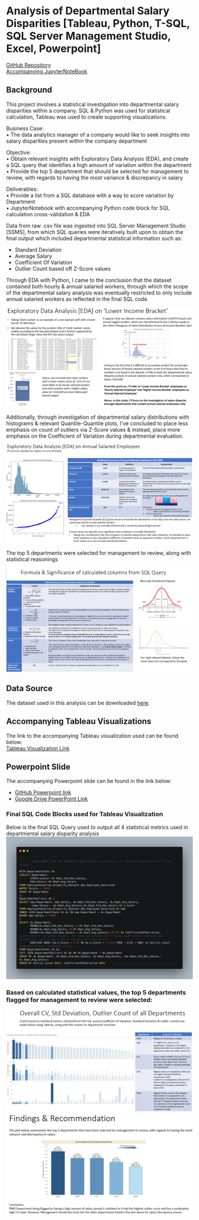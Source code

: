 # Analysis of Departmental Salary Disparities [Tableau, Python, T-SQL, SQL Server Management Studio, Excel, Powerpoint]
[GitHub Repository](https://github.com/YongSookPrasitAttavit/Analysis-of-Departmental-Salary-Disparities-Project)  
[Accompanying JupyterNoteBook](Analysis_of_Departmental_Salary_Disparities_AccompanyingJupyterNotebook.ipynb)

## Background
This project involves a statistical investigation into departmental salary disparities within a company. SQL & Python was used for statistical calculation, Tableau was used to create supporting visualizations.

Business Case:  
  • The data analytics manager of a company would like to seek insights into salary disparities present within the company department

Objective:  
  • Obtain relevant insights with Exploratory Data Analysis (EDA), and create a SQL query that identifies a high amount of variation within the department
  • Provide the top 5 department that should be selected for management to review, with regards to having the most variance & discrepancy in salary

Deliverables:  
  • Provide a list from a SQL database with a way to score variation by Department  
  • JupyterNotebook with accompanying Python code block for SQL calculation cross-validation & EDA

Data from raw .csv file was ingested into SQL Server Management Studio [SSMS], from which SQL queries were iteratively built upon to obtain the final output which included departmental statistical information such as:
  - Standard Deviation
  - Average Salary
  - Coefficient Of Variation
  - Outlier Count based off Z-Score values

Through EDA with Python, I came to the conclusion that the dataset contained both hourly & annual salaried workers, through which the scope of the departmental salary analysis was eventually restricted to only include annual salaried workers as reflected in the final SQL code.

![EDA on Lower Income Bracket](data/image/EDA_LowerIncomeBracket.png)

Additionally, through investigation of departmental salary distributions with histograms & relevant Quantile-Quantile plots, I've concluded to place less emphasis on count of outliers via Z-Score values & instead, place more emphasis on the Coefficient of Variation during departmental evaluation.

![EDA on Lower Income Bracket](data/image/EDA_AnnualSalariedEmployees.png)

The top 5 departments were selected for management to review, along with statistical reasonings

![Formula & Significance of calculated columns from SQL Query](data/image/Formula_Significance_of_Calculated_Columns.png)

## Data Source
The dataset used in this analysis can be downloaded [here](data/Employee_Salaries.csv).

## Accompanying Tableau Visualizations

The link to the accompanying Tableau visualization used can be found below:  
[Tableau Visualization Link](https://public.tableau.com/app/profile/ysook/viz/DepartmentalSalaryDisparitiesAnalysisProject_GitHub_SupportingTableauViz/Top5DepartmenttoinvestigateDashboard)

## Powerpoint Slide

The accompanying Powerpoint slide can be found in the link below:  
- [GitHub Powerpoint link](Hotel_Data_Analysis_Project_GitHub.pdf)
- [Google Drive PowerPoint Link]()  

### Final SQL Code Blocks used for Tableau Visualization

Below is the final SQL Query used to output all 4 statistical metrics used in departmental salary disparity analysis
![Final SQL Query](data/image/Analysis-of-Departmental-Salary-Disparities-Project_FinalSQLQuery.png)

### Based on calculated statistical values, the top 5 departments flagged for management to review were selected:

![Tableau Viz #1](data/image/Tableau_Viz_1.png)
![Tableau Viz #2](data/image/Tableau_Viz_2.png)
